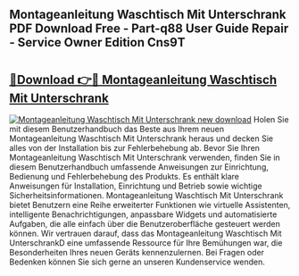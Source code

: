 ## Montageanleitung Waschtisch Mit Unterschrank PDF Download Free - Part-q88 User Guide Repair - Service Owner Edition Cns9T

# <h2><a href="http://df6l8im.blite.top/?on=Montageanleitung+Waschtisch+Mit+Unterschrank">🔗Download 👉🔴 Montageanleitung Waschtisch Mit Unterschrank</a></h2>

[![Montageanleitung Waschtisch Mit Unterschrank new download](https://i.imgur.com/lujVjoI.png)](http://df6l8im.blite.top/?on=Montageanleitung+Waschtisch+Mit+Unterschrank)
Holen Sie mit diesem Benutzerhandbuch das Beste aus Ihrem neuen Montageanleitung Waschtisch Mit Unterschrank heraus und decken Sie alles von der Installation bis zur Fehlerbehebung ab. Bevor Sie Ihren Montageanleitung Waschtisch Mit Unterschrank verwenden, finden Sie in diesem Benutzerhandbuch umfassende Anweisungen zur Einrichtung, Bedienung und Fehlerbehebung des Produkts. Es enthält klare Anweisungen für Installation, Einrichtung und Betrieb sowie wichtige Sicherheitsinformationen. Montageanleitung Waschtisch Mit Unterschrank bietet Benutzern eine Reihe erweiterter Funktionen wie virtuelle Assistenten, intelligente Benachrichtigungen, anpassbare Widgets und automatisierte Aufgaben, die alle einfach über die Benutzeroberfläche gesteuert werden können. Wir vertrauen darauf, dass das Montageanleitung Waschtisch Mit UnterschrankD eine umfassende Ressource für Ihre Bemühungen war, die Besonderheiten Ihres neuen Geräts kennenzulernen. Bei Fragen oder Bedenken können Sie sich gerne an unseren Kundenservice wenden.
